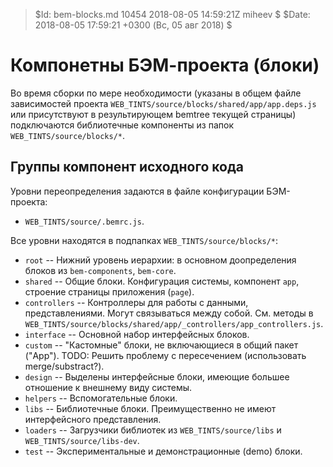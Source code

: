 > $Id: bem-blocks.md 10454 2018-08-05 14:59:21Z miheev $
> $Date: 2018-08-05 17:59:21 +0300 (Вс, 05 авг 2018) $

Компонетны БЭМ-проекта (блоки)
==============================

Во время сборки по мере необходимости (указаны в общем файле зависимостей
проекта `WEB_TINTS/source/blocks/shared/app/app.deps.js` или присутствуют в
результирующем bemtree текущей страницы) подключаются библиотечные компоненты
из папок `WEB_TINTS/source/blocks/*`.

Группы компонент исходного кода
-------------------------------

Уровни переопределения задаются в файле конфигурации БЭМ-проекта:

- `WEB_TINTS/source/.bemrc.js`.

Все уровни находятся в подпапках `WEB_TINTS/source/blocks/*`:

- `root` -- Нижний уровень иерархии: в основном доопределения блоков из `bem-components`, `bem-core`.
- `shared` -- Общие блоки. Конфигурация системы, компонент `app`, строение страницы приложения (`page`).
- `controllers` -- Контроллеры для работы с данными, представлениями. Могут связываться между собой. См. методы в `WEB_TINTS/source/blocks/shared/app/_controllers/app_controllers.js`.
- `interface` -- Основной набор интерфейсных блоков.
- `custom` -- "Каcтомные" блоки, не включающиеся в общий пакет ("App"). TODO: Решить проблему с пересечением (использовать merge/substract?).
- `design` -- Выделены интерфейсные блоки, имеющие большее отношение к внешнему виду системы.
- `helpers` -- Вспомогательные блоки.
- `libs` -- Библиотечные блоки. Преимущественно не имеют интерфейсного представления.
- `loaders` -- Загрузчики библиотек из `WEB_TINTS/source/libs` и  `WEB_TINTS/source/libs-dev`.
- `test` -- Экспериментальные и демонстрационные (demo) блоки.

